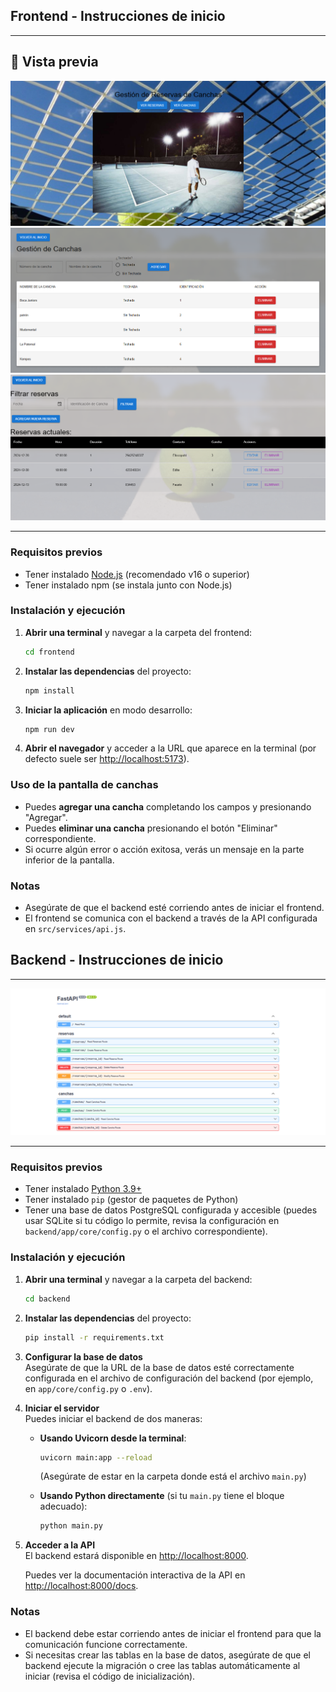 ## Frontend - Instrucciones de inicio

---

## 📸 Vista previa
![image](frontend/public/frontend-img/img1.png)
![image](frontend/public/frontend-img/img2.png)
![image](frontend/public/frontend-img/img3.png)

---

### Requisitos previos

- Tener instalado [Node.js](https://nodejs.org/) (recomendado v16 o superior)
- Tener instalado npm (se instala junto con Node.js)

### Instalación y ejecución

1. **Abrir una terminal** y navegar a la carpeta del frontend:
   ```sh
   cd frontend
   ```

2. **Instalar las dependencias** del proyecto:
   ```sh
   npm install
   ```

3. **Iniciar la aplicación** en modo desarrollo:
   ```sh
   npm run dev
   ```

4. **Abrir el navegador** y acceder a la URL que aparece en la terminal (por defecto suele ser [http://localhost:5173](http://localhost:5173)).

### Uso de la pantalla de canchas

- Puedes **agregar una cancha** completando los campos y presionando "Agregar".
- Puedes **eliminar una cancha** presionando el botón "Eliminar" correspondiente.
- Si ocurre algún error o acción exitosa, verás un mensaje en la parte inferior de la pantalla.

### Notas

- Asegúrate de que el backend esté corriendo antes de iniciar el frontend.
- El frontend se comunica con el backend a través de la API configurada en `src/services/api.js`.




## Backend - Instrucciones de inicio

---

![alt text](frontend/public/backend-img/img-backend1.png)

---

### Requisitos previos

- Tener instalado [Python 3.9+](https://www.python.org/)
- Tener instalado `pip` (gestor de paquetes de Python)
- Tener una base de datos PostgreSQL configurada y accesible (puedes usar SQLite si tu código lo permite, revisa la configuración en `backend/app/core/config.py` o el archivo correspondiente).

### Instalación y ejecución

1. **Abrir una terminal** y navegar a la carpeta del backend:
   ```sh
   cd backend
   ```

2. **Instalar las dependencias** del proyecto:
   ```sh
   pip install -r requirements.txt
   ```

3. **Configurar la base de datos**  
   Asegúrate de que la URL de la base de datos esté correctamente configurada en el archivo de configuración del backend (por ejemplo, en `app/core/config.py` o `.env`).

4. **Iniciar el servidor**  
   Puedes iniciar el backend de dos maneras:

   - **Usando Uvicorn desde la terminal**:
     ```sh
     uvicorn main:app --reload
     ```
     (Asegúrate de estar en la carpeta donde está el archivo `main.py`)

   - **Usando Python directamente** (si tu `main.py` tiene el bloque adecuado):
     ```sh
     python main.py
     ```

5. **Acceder a la API**  
   El backend estará disponible en [http://localhost:8000](http://localhost:8000).

   Puedes ver la documentación interactiva de la API en [http://localhost:8000/docs](http://localhost:8000/docs).

### Notas

- El backend debe estar corriendo antes de iniciar el frontend para que la comunicación funcione correctamente.
- Si necesitas crear las tablas en la base de datos, asegúrate de que el backend ejecute la migración o cree las tablas automáticamente al iniciar (revisa el código de inicialización).
